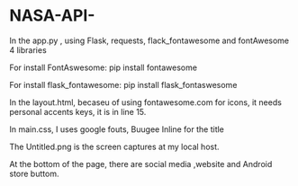 # NASA-API-
In the app.py , using Flask, requests, flack_fontawesome and fontAwesome 4 libraries

For install FontAswesome:
pip install fontawesome

For install flask_fontawesome:
pip install flask_fontaswesome

In the layout.html, becaseu of using fontawesome.com for icons, it needs personal accents keys, it is in line 15.

In main.css, I uses google fouts, Buugee Inline for the title

The Untitled.png is the screen captures at my local host.

At the bottom of the page, there are social media ,website and Android store buttom. 

